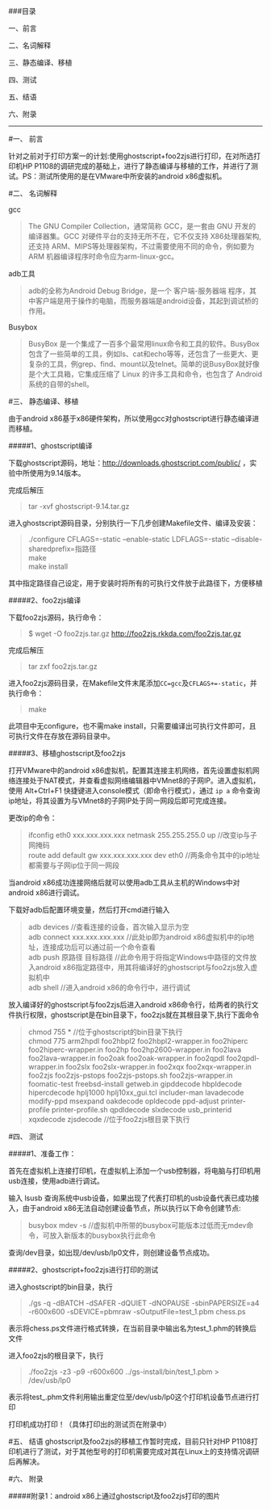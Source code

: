 ###目录

一、前言

二、名词解释

三、静态编译、移植

四、测试

五、结语

六、附录
___

#一、 前言

针对之前对于打印方案一的计划:使用ghostscript+foo2zjs进行打印，在对所选打印机HP P1108的调研完成的基础上，进行了静态编译与移植的工作，并进行了测试。PS：测试所使用的是在VMware中所安装的android x86虚拟机。


#二、 名词解释

gcc
>The GNU Compiler Collection，通常简称 GCC，是一套由 GNU 开发的编译器集。GCC 对硬件平台的支持无所不在，它不仅支持 X86处理器架构, 还支持 ARM、MIPS等处理器架构，不过需要使用不同的命令，例如要为 ARM 机器编译程序时命令应为arm-linux-gcc。

adb工具
>adb的全称为Android Debug Bridge，是一个 客户端-服务器端 程序，其中客户端是用于操作的电脑，而服务器端是android设备，其起到调试桥的作用。

Busybox
>BusyBox 是一个集成了一百多个最常用linux命令和工具的软件。BusyBox 包含了一些简单的工具，例如ls、cat和echo等等，还包含了一些更大、更复杂的工具，例grep、find、mount以及telnet。简单的说BusyBox就好像是个大工具箱，它集成压缩了 Linux 的许多工具和命令，也包含了 Android 系统的自带的shell。


#三、 静态编译、移植

由于android x86基于x86硬件架构，所以使用gcc对ghostscript进行静态编译进而移植。

#####1、ghostscript编译

下载ghostscript源码，地址：http://downloads.ghostscript.com/public/ ，实验中所使用为9.14版本。

完成后解压

>tar -xvf ghostscript-9.14.tar.gz

进入ghostscript源码目录，分别执行一下几步创建Makefile文件、编译及安装：

>./configure CFLAGS=-static –enable-static LDFLAGS=-static –disable-sharedprefix=指路径  
make  
make install

其中指定路径自己设定，用于安装时将所有的可执行文件放于此路径下，方便移植

#####2、foo2zjs编译

下载foo2zjs源码，执行命令：

>$ wget -O foo2zjs.tar.gz http://foo2zjs.rkkda.com/foo2zjs.tar.gz

完成后解压

>tar zxf foo2zjs.tar.gz

进入foo2zjs源码目录，在Makefile文件末尾添加```CC=gcc```及```CFLAGS+=-static```，并执行命令：

>make


此项目中无configure，也不需make install，只需要编译出可执行文件即可，且可执行文件在存放在源码目录中。


#####3、移植ghostscript及foo2zjs

打开VMware中的android x86虚拟机，配置其连接主机网络，首先设置虚拟机网络连接处于NAT模式，并查看虚拟网络编辑器中VMnet8的子网IP。进入虚拟机，使用 Alt+Ctrl+F1 快捷键进入console模式（即命令行模式），通过 ```ip a``` 命令查询ip地址，将其设置为与VMnet8的子网IP处于同一网段后即可完成连接。

更改ip的命令：

>ifconfig eth0 xxx.xxx.xxx.xxx netmask 255.255.255.0 up //改变ip与子网掩码  
route add default gw xxx.xxx.xxx.xxx dev eth0 //两条命令其中的ip地址都需要与子网ip位于同一网段

当android x86成功连接网络后就可以使用adb工具从主机的Windows中对android x86进行调试。

下载好adb后配置环境变量，然后打开cmd进行输入

>adb devices //查看连接的设备，首次输入显示为空  
adb connect xxx.xxx.xxx.xxx  //此处ip即为android x86虚拟机中的ip地址，连接成功后可以通过前一个命令查看  
adb push 原路径 目标路径 //此命令用于将指定Windows中路径的文件放入android x86指定路径中，用其将编译好的ghostscript与foo2zjs放入虚拟机中  
adb shell //进入android x86的命令行中，进行调试

放入编译好的ghostscript与foo2zjs后进入android x86命令行，给两者的执行文件执行权限，ghostscript是在bin目录下，foo2zjs就在其根目录下,执行下面命令

>chmod 755 * //位于ghostscript的bin目录下执行  
chmod  775 arm2hpdl foo2hbpl2 foo2hbpl2-wrapper.in foo2hiperc foo2hiperc-wrapper.in foo2hp foo2hp2600-wrapper.in foo2lava foo2lava-wrapper.in foo2oak foo2oak-wrapper.in foo2qpdl foo2qpdl-wrapper.in foo2slx foo2slx-wrapper.in foo2xqx foo2xqx-wrapper.in foo2zjs foo2zjs-pstops foo2zjs-pstops.sh foo2zjs-wrapper.in foomatic-test freebsd-install getweb.in gipddecode hbpldecode hipercdecode hplj1000 hplj10xx_gui.tcl includer-man lavadecode modify-ppd msexpand oakdecode opldecode ppd-adjust printer-profile printer-profile.sh qpdldecode slxdecode usb_printerid xqxdecode zjsdecode   //位于foo2zjs根目录下执行


#四、 测试

#####1、准备工作：

首先在虚拟机上连接打印机，在虚拟机上添加一个usb控制器，将电脑与打印机用usb连接，使用adb进行调试。

输入 lsusb 查询系统中usb设备，如果出现了代表打印机的usb设备代表已成功接入，由于android x86无法自动创建设备节点，所以执行以下命令创建节点:

>busybox mdev -s //虚拟机中所带的busybox可能版本过低而无mdev命令，可放入新版本的busybox执行此命令


查询/dev目录，如出现/dev/usb/lp0文件，则创建设备节点成功。

#####2、ghostscript+foo2zjs进行打印的测试

进入ghostscript的bin目录，执行

>./gs -q -dBATCH -dSAFER -dQUIET -dNOPAUSE -sbinPAPERSIZE=a4 -r600x600 -sDEVICE=pbmraw -sOutputFile=test_1.pbm chess.ps

表示将chess.ps文件进行格式转换，在当前目录中输出名为test_1.phm的转换后文件

进入foo2zjs的根目录下，执行

>./foo2zjs -z3 -p9 -r600x600 ../gs-install/bin/test_1.pbm > /dev/usb/lp0

表示将test_.phm文件利用输出重定位至/dev/usb/lp0这个打印机设备节点进行打印


打印机成功打印！（具体打印出的测试页在附录中）

#五、 结语
ghostscript及foo2zjs的移植工作暂时完成，目前只针对HP P1108打印机进行了测试，对于其他型号的打印机需要完成对其在Linux上的支持情况调研后再解决。

#六、 附录

#####附录1：android x86上通过ghostscript及foo2zjs打印的图片

